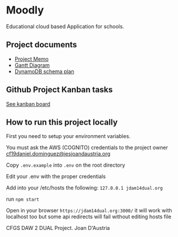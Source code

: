 # Moodly
Educational cloud based Application for schools. 

## Project documents

- [Project Memo](https://docs.google.com/document/d/14FWke1CToCg-EEPdCkbW7UON7LkKUuqnhNBj1dFbRMk/edit?usp=sharing)
- [Gantt Diagram](https://docs.google.com/spreadsheets/d/1uD71WN5Mz1Ni7BCF21mpsnYuzAMX8eJIZ60IX0u6G38/edit?usp=sharing)
- [DynamoDB schema plan](https://docs.google.com/spreadsheets/d/178uOmjsuPQu7Qq11IHncAg8lpDpGEazz53xzrZ32z5c/edit?usp=sharing)


## Github Project Kanban tasks
[See kanban board](https://github.com/daniel-dominguez-daw/m14-daw-project/projects/1)

## How to run this project locally

First you need to setup your environment variables.

You must ask the AWS (COGNITO) credentials to the project owner <cf19daniel.dominguez@iesjoandaustria.org>

Copy `.env.example` into `.env` on the root directory

Edit your .env with the proper credentials

Add into your /etc/hosts the following: `127.0.0.1 jdam14dual.org`

run `npm start`

Open in your browser `https://jdam14dual.org:3000/` it will work with localhost too but some api redirects will fail without editing hosts file





CFGS DAW 2 DUAL Project. Joan D'Austria
